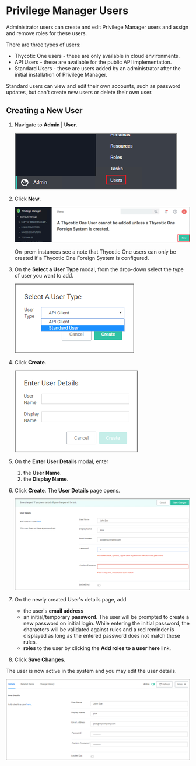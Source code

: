 [title]: # (PM Users)
[tags]: # (admin,configuration)
[priority]: # (2)
# Privilege Manager Users

Administrator users can create and edit Privilege Manager users and assign and remove roles for these users.

There are three types of users:

* Thycotic One users - these are only available in cloud environments.
* API Users - these are available for the public API implementation.
* Standard Users - these are users added by an administrator after the initial installation of Privilege Manager.

Standard users can view and edit their own accounts, such as password updates, but can't create new users or delete their own user.

## Creating a New User

1. Navigate to __Admin | User__.

   ![users menu](images/pm-user-1.png "Navigating to the Users menu")
1. Click __New__.

   ![new](images/pm-user-2.png "Selecting New to open the new user modal")

   On-prem instances see a note that Thycotic One users can only be created if a Thycotic One Foreign System is configured.
1. On the __Select a User Type__ modal, from the drop-down select the type of user you want to add.

   ![user type](images/pm-user-3.png "Selecting user type")
1. Click __Create__.

   ![details](images/pm-user-4.png "Enter User details")
1. On the __Enter User Details__ modal, enter

   1. the __User Name__.
   1. the __Display Name__.
1. Click __Create__. The __User Details__ page opens.

   ![full details](images/pm-user-5.png "Enter remaining User details")
1. On the newly created User's details page, add

   * the user's __email address__
   * an initial/temporary __password__. The user will be prompted to create a new password on initial login. While entering the initial password, the characters will be validated against rules and a red reminder is displayed as long as the entered password does not match those rules.
   * __roles__ to the user by clicking the __Add roles to a user here__ link. <!-- TODO: Is this working? I only get a list of roles here and now way of doing anything, besides looking at them and creating new roles.
   ![pm roles](images/roles.png "Add roles to a user")
   -->
1. Click __Save Changes__.

The user is now active in the system and you may edit the user details.

![active user](images/pm-user-6.png "Active user details page")
